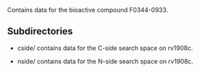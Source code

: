Contains data for the bioactive compound F0344-0933.

## Subdirectories

- cside/ contains data for the C-side search space on rv1908c.

- nside/ contains data for the N-side search space on rv1908c.

